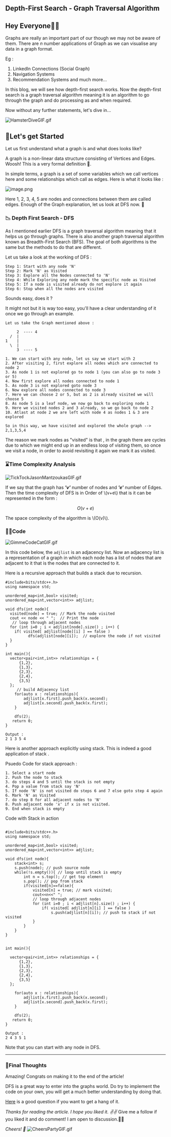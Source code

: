 ## Depth-First Search - Graph Traversal Algorithm

## Hey Everyone👋👋

Graphs are really an important part of our though we may not be aware of them.
There are *n* number applications of Graph as we can visualise any data in a graph format.

Eg :
1. LinkedIn Connections (Social Graph)
2. Navigation Systems
3. Recommendation Systems and much more...

In this blog, we will see how depth-first search works. Now the depth-first search is a graph traversal algorithm meaning it is an algorithm to go through the graph and do processing as and when required.

Now without any further statements, let's dive in...

![HamsterDiveGIF.gif](https://cdn.hashnode.com/res/hashnode/image/upload/v1643370201206/2VH-82Pld.gif)

## 🌟Let's get Started

Let us first understand what a graph is and what does looks like?

A graph is a non-linear data structure consisting of Vertices and Edges.
Woosh! This is a very formal definition 🥵.

In simple terms, a graph is a set of some variables which we call vertices here and some relationships which call as edges.
Here is what it looks like :


![image.png](https://cdn.hashnode.com/res/hashnode/image/upload/v1643371011121/nqfC99NJ_.png)


Here 1, 2, 3, 4, 5 are nodes and connections between them are called edges.
Enough of the Graph explanation, let us look at DFS now. 🤚

### 📉 Depth First Search - DFS
As I mentioned earlier DFS is a graph traversal algorithm meaning that it helps us go through graphs. There is also another graph traversal algorithm known as Breadth-First Search (BFS). The goal of both algorithms is the same but the methods to do that are different.

Let us take a look at the working of DFS :
```
Step 1: Start with any node 'N'
Step 2: Mark 'N' as Visited
Step 3: Explore all the Nodes connected to 'N'
Step 4: While Exploring any node mark the specific node as Visited 
Step 5: If a node is visited already do not explore it again
Step 6: Stop when all the nodes are visited

```
Sounds easy, does it ? 

It might not but it is way too easy, you'll have a clear understanding of it once we go through an example.

```
Let us take the Graph mentioned above :   
        
     2  ---- 4  
  /  |          
1    |          
  \  |          
     3  ---- 5  

1. We can start with any node, let us say we start with 2
2. After visiting 2, first explore all nodes which are connected to node 2
3. As node 1 is not explored go to node 1 (you can also go to node 3 or 5)
4. Now first explore all nodes connected to node 1
5. As node 3 is not explored goto node 3
6. Now explore all nodes connected to node 3
7. Here we can choose 2 or 5, but as 2 is already visited we will choose 5
8. As node 5 is a leaf node, we now go back to exploring node 1 
9. Here we visited nodes 2 and 3 already, so we go back to node 2
10. Atlast at node 2 we are left with node 4 as nodes 1 & 3 are explored

So in this way, we have visited and explored the whole graph --> 2,1,3,5,4

```

The reason we mark nodes as "visited" is that , in the graph there are cycles due to which we might end up in an endless loop of visiting them, so once we visit a node, in order to avoid revisiting it again we mark it as visited.


### ⌛Time Complexity Analysis


![TickTockJasonMantzoukasGIF.gif](https://cdn.hashnode.com/res/hashnode/image/upload/v1643375347151/qeUHK5gR64.gif)

If we say that the graph has ***'v'*** number of nodes and ***'e'*** number of Edges.
Then the time complexity of DFS is in Order of \\(v+e\\)  that is it can be represented in the form :

$$
O( v + e )
$$

The space complexity of the algorithm is \\(O(v)\\).

### 👨‍💻Code


![GimmeCodeCatGIF.gif](https://cdn.hashnode.com/res/hashnode/image/upload/v1643375283897/dIGvQ2Imq.gif)

In this code below, the `adjlist` is an adjacency list.
Now an adjacency list is a representation of a graph in which each node has a list of nodes that are adjacent to it that is the nodes that are connected to it.

Here is a recursive approach that builds a stack due to recursion.
```
#include<bits/stdc++.h>
using namespace std;

unordered_map<int,bool> visited;
unordered_map<int,vector<int>> adjlist;

void dfs(int node){
  visited[node] = true; // Mark the node visited
  cout << node << " ";  // Print the node
   // loop through adjacent nodes
  for (int i=0 ; i < adjlist[node].size() ; i++) { 
    if( visited[ adjlist[node][i] ] == false ) 
          dfs(adjlist[node][i]);  // explore the node if not visited
  }
}

int main(){ 
  vector<pair<int,int>> relationships = {
      {1,2},
      {1,3},
      {2,3},
      {2,4},
      {3,5}
  };
     // build Adjacency list
    for(auto x : relationships){
        adjlist[x.first].push_back(x.second);
        adjlist[x.second].push_back(x.first);
    }

    dfs(2);
   return 0;
}

```
```
Output : 
2 1 3 5 4 
```

Here is another approach explicitly using stack.
This is indeed a good application of stack .

Psuedo Code for stack approach :
```
1. Select a start node
2. Push the node to stack
3. do steps 4 and 5 until the stack is not empty
4. Pop a value from stack say 'N'
5. If node 'N' is not visited do steps 6 and 7 else goto step 4 again
6. Mark 'N' as Visited
7. do step 8 for all adjacent nodes to 'N'
8. Push adjacent node 'x' if x is not visited.
9. End when stack is empty
```

Code with Stack in action 

```

#include<bits/stdc++.h>
using namespace std;

unordered_map<int,bool> visited;
unordered_map<int,vector<int>> adjlist;

void dfs(int node){
    stack<int> s;
    s.push(node); // push source node
    while(!s.empty()){ // loop until stack is empty
        int n = s.top(); // get top element
        s.pop(); // pop from stack 
        if(visited[n]==false){
            visited[n] = true; // mark visited;
            cout<<n<<" ";
            // loop through adjacent nodes
            for (int i=0 ; i < adjlist[n].size() ; i++) {
                if( visited[ adjlist[n][i] ] == false ) 
                    s.push(adjlist[n][i]); // push to stack if not visited
            }
        }   
    }
}


int main(){
  
  vector<pair<int,int>> relationships = {
      {1,2},
      {1,3},
      {2,3},
      {2,4},
      {3,5}
  };

    for(auto x : relationships){
        adjlist[x.first].push_back(x.second);
        adjlist[x.second].push_back(x.first);
    }

    dfs(2);
   return 0;
}

```
```
Output :
2 4 3 5 1 
```

Note that you can start with any node in DFS.

<hr />

### 🎯Final Thoughts

Amazing! Congrats on making it to the end of the article!

DFS is a great way to enter into the graphs world. Do try to implement the code on your own, you will get a much better understanding by doing that.

[Here](https://codeforces.com/problemset/problem/1627/C) is a good question if you want to get a hang of it.

*Thanks for reading the article. I hope you liked it. ✌️✌️*
Give me a follow if you liked it and do comment! I am open to discussion.🎉🎉

*Cheers! 🥂*
![CheersPartyGIF.gif](https://cdn.hashnode.com/res/hashnode/image/upload/v1643378827525/eLb3BJ8_4.gif)
 


